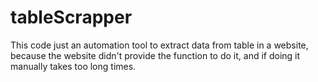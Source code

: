 # tableScrapper

This code just an automation tool to extract data from table in a website, 
because the website didn't provide the function to do it,
and if doing it manually takes too long times.


